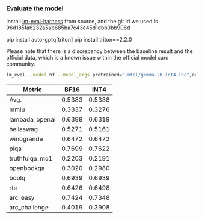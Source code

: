 ### Evaluate the model 

Install [lm-eval-harness](https://github.com/EleutherAI/lm-evaluation-harness.git) from source,  and the git id we used is 96d185fa6232a5ab685ba7c43e45d1dbb3bb906d

pip install auto-gptq[triton] 
pip install triton==2.2.0

Please note that there is a discrepancy between the baseline result and the official data, which is a known issue within the official model card community.

```bash
lm_eval --model hf --model_args pretrained="Intel/gemma-2b-int4-inc",autogptq=True,gptq_use_triton=True --device cuda:0 --tasks lambada_openai,hellaswag,piqa,winogrande,truthfulqa_mc1,openbookqa,boolq,rte,arc_easy,arc_challenge,mmlu --batch_size 16
```

| Metric         | BF16   | INT4   |
| -------------- |--------|--------|
| Avg.           | 0.5383 | 0.5338 |
| mmlu           | 0.3337 | 0.3276 |
| lambada_openai | 0.6398 | 0.6319 |
| hellaswag      | 0.5271 | 0.5161 |
| winogrande     | 0.6472 | 0.6472 |
| piqa           | 0.7699 | 0.7622 |
| truthfulqa_mc1 | 0.2203 | 0.2191 |
| openbookqa     | 0.3020 | 0.2980 |
| boolq          | 0.6939 | 0.6939 |
| rte            | 0.6426 | 0.6498 |
| arc_easy       | 0.7424 | 0.7348 |
| arc_challenge  | 0.4019 | 0.3908 |
